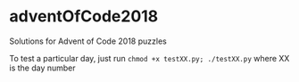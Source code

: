 # adventOfCode2018

Solutions for Advent of Code 2018 puzzles

To test a particular day, just run `chmod +x testXX.py; ./testXX.py` where XX is the day number
